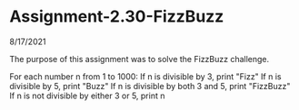# Assignment-2.30-FizzBuzz

8/17/2021

The purpose of this assignment was to solve the FizzBuzz challenge.

For each number n from 1 to 1000:
If n is divisible by 3, print "Fizz"
If n is divisible by 5, print "Buzz"
If n is divisible by both 3 and 5, print "FizzBuzz"
If n is not divisible by either 3 or 5, print n 
